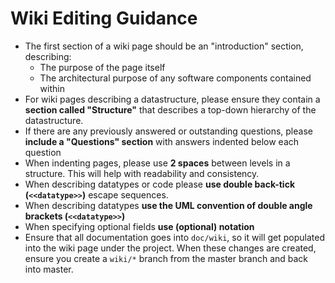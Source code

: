 # Wiki Editing Guidance

* The first section of a wiki page should be an "introduction" section, describing:
  * The purpose of the page itself
  * The architectural purpose of any software components contained within
* For wiki pages describing a datastructure, please ensure they contain a **section called "Structure"** that describes a top-down hierarchy of the datastructure.
* If there are any previously answered or outstanding questions, please **include a "Questions" section** with answers indented below each question
* When indenting pages, please use **2 spaces** between levels in a structure.  This will help with readability and consistency.
* When describing datatypes or code please **use double back-tick (``<<datatype>>``)** escape sequences.
* When describing datatypes **use the UML convention of double angle brackets (``<<datatype>>``)**
* When specifying optional fields **use (optional) notation**
* Ensure that all documentation goes into ``doc/wiki``, so it will get populated into the wiki page under the project.  When these changes are created, ensure you create a ``wiki/*`` branch from the master branch and back into master.